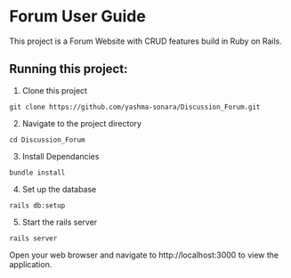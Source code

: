 # Forum User Guide

This project is a Forum Website with CRUD features build in Ruby on Rails. 





## Running this project: 

1. Clone this project
```
git clone https://github.com/yashma-sonara/Discussion_Forum.git
```
2. Navigate to the project directory
```
cd Discussion_Forum
```

3. Install Dependancies
```
bundle install
```

4. Set up the database
```
rails db:setup
```

5. Start the rails server
```
rails server
```

Open your web browser and navigate to http://localhost:3000 to view the application.

